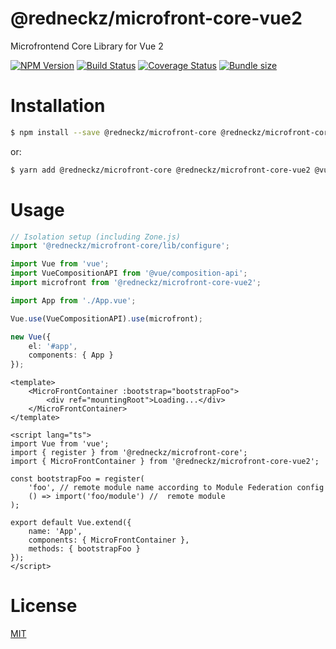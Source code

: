 # @redneckz/microfront-core-vue2

Microfrontend Core Library for Vue 2

[![NPM Version][npm-image]][npm-url]
[![Build Status][build-image]][build-url]
[![Coverage Status][coverage-image]][coverage-url]
[![Bundle size][bundlephobia-image]][bundlephobia-url]

# Installation

```bash
$ npm install --save @redneckz/microfront-core @redneckz/microfront-core-vue2 @vue/composition-api
```

or:

```bash
$ yarn add @redneckz/microfront-core @redneckz/microfront-core-vue2 @vue/composition-api
```

# Usage

```ts
// Isolation setup (including Zone.js)
import '@redneckz/microfront-core/lib/configure';

import Vue from 'vue';
import VueCompositionAPI from '@vue/composition-api';
import microfront from '@redneckz/microfront-core-vue2';

import App from './App.vue';

Vue.use(VueCompositionAPI).use(microfront);

new Vue({
    el: '#app',
    components: { App }
});
```

```vue
<template>
    <MicroFrontContainer :bootstrap="bootstrapFoo">
        <div ref="mountingRoot">Loading...</div>
    </MicroFrontContainer>
</template>

<script lang="ts">
import Vue from 'vue';
import { register } from '@redneckz/microfront-core';
import { MicroFrontContainer } from '@redneckz/microfront-core-vue2';

const bootstrapFoo = register(
    'foo', // remote module name according to Module Federation config
    () => import('foo/module') //  remote module
);

export default Vue.extend({
    name: 'App',
    components: { MicroFrontContainer },
    methods: { bootstrapFoo }
});
</script>
```

# License

[MIT](http://vjpr.mit-license.org)

[npm-image]: https://badge.fury.io/js/%40redneckz%2Fmicrofront-core-vue2.svg
[npm-url]: https://www.npmjs.com/package/%40redneckz%2Fmicrofront-core-vue2
[build-image]: https://github.com/redneckz/microfront-core/actions/workflows/build-test.yml/badge.svg
[build-url]: https://github.com/redneckz/microfront-core/actions/workflows/build-test.yml
[coverage-image]: https://coveralls.io/repos/github/redneckz/microfront-core/badge.svg?branch=main
[coverage-url]: https://coveralls.io/github/redneckz/microfront-core?branch=main
[bundlephobia-image]: https://badgen.net/bundlephobia/min/@redneckz/microfront-core-vue2
[bundlephobia-url]: https://bundlephobia.com/result?p=@redneckz/microfront-core-vue2
